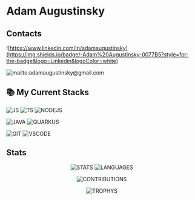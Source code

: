 # Adam Augustinsky

## Contacts

![https://www.linkedin.com/in/adamaugustinsky](https://img.shields.io/badge/-Adam%20Augustinsky-0077B5?style=for-the-badge&logo=Linkedin&logoColor=white)

![mailto:adamaugustinsky@gmail.com](https://img.shields.io/badge/adamaugustinsky@gmail.com-D14836?style=for-the-badge&logo=Gmail&logoColor=white)

## 📚  My Current Stacks

![JS](https://img.shields.io/badge/javascript-F7DF1E.svg?&style=for-the-badge&logo=javascript&logoColor=white)
![TS](https://img.shields.io/badge/typescript-007ACC?&logo=TypeScript&style=for-the-badge&logoColor=white)
![NODEJS](https://img.shields.io/badge/node.js-87C111?style=for-the-badge&logo=node.js&logoColor=white)


![JAVA](https://img.shields.io/badge/java-F89820?style=for-the-badge&logo=java&logoColor=white)
![QUARKUS](https://img.shields.io/badge/quarkus-1775D3?style=for-the-badge&logo=quarkus&logoColor=white)


![GIT](https://img.shields.io/badge/git-F05033?style=for-the-badge&logo=git&logoColor=white)
![VSCODE](https://img.shields.io/badge/VS%20Code-007ACC.svg?&style=for-the-badge&logo=visual-studio-code&logoColor=white)

## Stats
<div style="text-align: center;" markdown="1">

![STATS](https://github-readme-stats.vercel.app/api?username=adamaugustinsky&count_private=true&show_icons=true&theme=dracula&height=165) ![LANGUAGES](https://github-readme-stats.vercel.app/api/top-langs/?username=adamaugustinsky&&langs_count=8&layout=compact&theme=dracula&width=420)

![CONTRIBUTIONS](https://github-readme-streak-stats.herokuapp.com/?user=adamaugustinsky&theme=dracula&count_private=true&show_icons=true&title_color=6e40c9&icon_color=6e40c9&line_height=10)

![TROPHYS](https://github-profile-trophy.vercel.app/?username=adamaugustinsky&theme=dracula)

</div>

